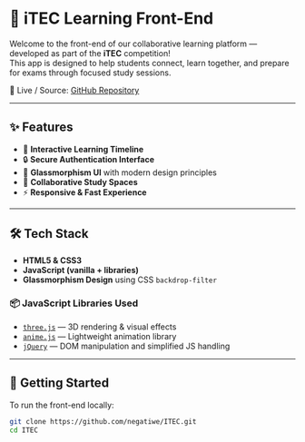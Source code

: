 # 🧠 iTEC Learning Front-End

Welcome to the front-end of our collaborative learning platform — developed as part of the **iTEC** competition!  
This app is designed to help students connect, learn together, and prepare for exams through focused study sessions.

🔗 Live / Source: [GitHub Repository](https://github.com/negatiwe/ITEC)

---

## ✨ Features

- 📅 **Interactive Learning Timeline**
- 🔒 **Secure Authentication Interface**
- 🎨 **Glassmorphism UI** with modern design principles
- 💬 **Collaborative Study Spaces**
- ⚡️ **Responsive & Fast Experience**

---

## 🛠 Tech Stack

- **HTML5 & CSS3**
- **JavaScript (vanilla + libraries)**
- **Glassmorphism Design** using CSS `backdrop-filter`

### 📦 JavaScript Libraries Used

- [`three.js`](https://threejs.org/) — 3D rendering & visual effects
- [`anime.js`](https://animejs.com/) — Lightweight animation library
- [`jQuery`](https://jquery.com/) — DOM manipulation and simplified JS handling

---

## 🚀 Getting Started

To run the front-end locally:

```bash
git clone https://github.com/negatiwe/ITEC.git
cd ITEC
